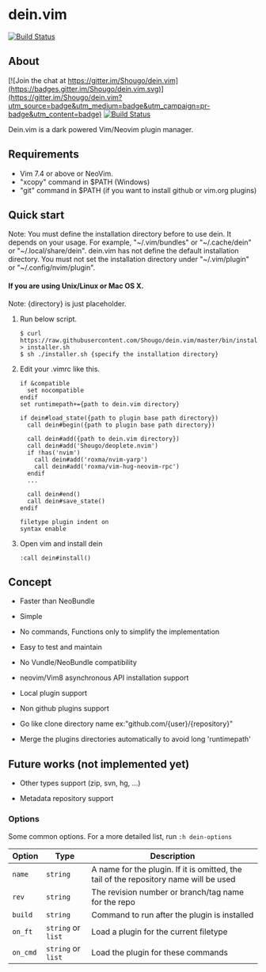 dein.vim
========

[![Build Status](https://travis-ci.org/Shougo/dein.vim.svg?branch=master)](https://travis-ci.org/Shougo/dein.vim)

## About

[![Join the chat at https://gitter.im/Shougo/dein.vim](https://badges.gitter.im/Shougo/dein.vim.svg)](https://gitter.im/Shougo/dein.vim?utm_source=badge&utm_medium=badge&utm_campaign=pr-badge&utm_content=badge) [![Build Status](https://travis-ci.org/Shougo/dein.vim.svg?branch=master)](https://travis-ci.org/Shougo/dein.vim)

Dein.vim is a dark powered Vim/Neovim plugin manager.


## Requirements

* Vim 7.4 or above or NeoVim.
* "xcopy" command in $PATH (Windows)
* "git" command in $PATH (if you want to install github or vim.org plugins)

## Quick start

Note: You must define the installation directory before to use dein.  It
depends on your usage.
For example, "\~/.vim/bundles" or "\~/.cache/dein" or "\~/.local/share/dein".
dein.vim has not define the default installation directory.
You must not set the installation directory under "\~/.vim/plugin" or
"\~/.config/nvim/plugin".

#### If you are using Unix/Linux or Mac OS X.

Note: {directory} is just placeholder.

1. Run below script.

     ```
     $ curl https://raw.githubusercontent.com/Shougo/dein.vim/master/bin/installer.sh > installer.sh
     $ sh ./installer.sh {specify the installation directory}
     ```

2. Edit your .vimrc like this.

    ```vim
    if &compatible
      set nocompatible
    endif
    set runtimepath+={path to dein.vim directory}

    if dein#load_state({path to plugin base path directory})
      call dein#begin({path to plugin base path directory})

      call dein#add({path to dein.vim directory})
      call dein#add('Shougo/deoplete.nvim')
      if !has('nvim')
        call dein#add('roxma/nvim-yarp')
        call dein#add('roxma/vim-hug-neovim-rpc')
      endif
      ...

      call dein#end()
      call dein#save_state()
    endif

    filetype plugin indent on
    syntax enable
    ```

3. Open vim and install dein

    ```vim
    :call dein#install()
    ```

## Concept

* Faster than NeoBundle

* Simple

* No commands, Functions only to simplify the implementation

* Easy to test and maintain

* No Vundle/NeoBundle compatibility

* neovim/Vim8 asynchronous API installation support

* Local plugin support

* Non github plugins support

* Go like clone directory name ex:"github.com/{user}/{repository}"

* Merge the plugins directories automatically to avoid long 'runtimepath'

## Future works (not implemented yet)

* Other types support (zip, svn, hg, ...)

* Metadata repository support

### Options

Some common options. For a more detailed list, run `:h dein-options`

| Option    | Type               | Description                                                                           |
|-----------|--------------------|---------------------------------------------------------------------------------------|
| `name`    | `string`           | A name for the plugin. If it is omitted, the tail of the repository name will be used |
| `rev`     | `string`           | The revision number or branch/tag name for the repo                                   |
| `build`   | `string`           | Command to run after the plugin is installed                                          |
| `on_ft`   | `string` or `list` | Load a plugin for the current filetype                                                |
| `on_cmd`  | `string` or `list` | Load the plugin for these commands                                                    |

